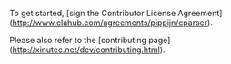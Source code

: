 To get started, [sign the Contributor License Agreement]
(http://www.clahub.com/agreements/pippijn/cparser).

Please also refer to the [contributing page]
(http://xinutec.net/dev/contributing.html).
